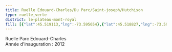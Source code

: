 ```yaml
---
title: Ruelle Edouard-Charles/Du Parc/Saint-joseph/Hutchison
type: ruelle_verte
district: le-plateau-mont-royal
fill: [{"lat":45.519113,"lng":-73.595654},{"lat":45.518827,"lng":-73.594989}]
---
```


Ruelle Parc Edouard-Charles<br>Année d'inauguration : 2012